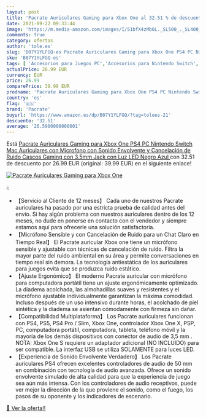 ```yaml
---
layout: post
title: 'Pacrate Auriculares Gaming para Xbox One al 32.51 % de descuento'
date: 2021-09-22 09:33:44
image: 'https://m.media-amazon.com/images/I/51bfX4zMb6L._SL500_._SL400_.jpg'
comments: true
category: ofertas
author: 'tole.es'
slug: 'B07Y1YLFGQ-es Pacrate Auriculares Gaming para Xbox One PS4 PC Nintendo...'
sku: 'B07Y1YLFGQ-es'
tags: [ 'Accesorios para Juegos PC','Accesorios para Nintendo Switch','Accesorios para PlayStation 4','Accesorios para Xbox One','Auriculares gaming con micrófono para PlayStation 4','Auriculares gaming para Nintendo Switch','Auriculares gaming para PC','Auriculares gaming para Xbox One','Electrónica','Hardware y juegos para Nintendo Switch','Hardware y juegos para PlayStation 4','Hardware y juegos para Xbox One','Juegos y Accesorios para PC','Videojuegos','nintendo','pacrate','ps4','xbox', ]
actualPrice: 26.99 EUR
currency: EUR
price: 26.99
comparePrice: 39.99 EUR
prodname: 'Pacrate Auriculares Gaming para Xbox One PS4 PC Nintendo Switch Mac  Auriculares con Microfono con Sonido Envolvente y Cancelación de Ruido  Cascos Gaming con 3.5mm Jack con Luz LED  Negro Azul '
country: 'es'
flag: '🇪🇸'
brand: 'Pacrate'
buyurl: 'https://www.amazon.es/dp/B07Y1YLFGQ/?tag=tolees-21'
descuento: '32.51'
average: '26.5900000000001'
---
```


Está [Pacrate Auriculares Gaming para Xbox One PS4 PC Nintendo Switch Mac  Auriculares con Microfono con Sonido Envolvente y Cancelación de Ruido  Cascos Gaming con 3.5mm Jack con Luz LED  Negro Azul ](https://www.amazon.es/dp/B07Y1YLFGQ/?tag=tolees-21) con 32.51 de descuento por 26.99 EUR (original: 39.99 EUR) en el siguiente enlace!

[![Pacrate Auriculares Gaming para Xbox One](https://m.media-amazon.com/images/I/51bfX4zMb6L._SL500_._SL400_.jpg)](https://www.amazon.es/dp/B07Y1YLFGQ/?tag=tolees-21)

ℹ️:

- 【Servicio al Cliente de 12 meses】 Cada uno de nuestros Pacrate auriculares ha pasado por una estricta prueba de calidad antes del envío. Si hay algún problema con nuestros auriculares dentro de los 12 meses, no dude en ponerse en contacto con el vendedor y siempre estamos aquí para ofrecerle una solución satisfactoria.
- 【Micrófono Sensible y con Cancelación de Ruido para un Chat Claro en Tiempo Real】 El Pacrate auricular Xbox one tiene un micrófono sensible y ajustable con técnicas de cancelación de ruido. Filtra la mayor parte del ruido ambiental en su área y permite conversaciones en tiempo real sin demora. La tecnología antiestática de los auriculares para juegos evita que se produzca ruido estático.
- 【Ajuste Ergonómico】 El moderno Pacrate auricular con micrófono para computadora portátil tiene un ajuste ergonómicamente optimizado. La diadema acolchada, las almohadillas suaves y resistentes y el micrófono ajustable individualmente garantizan la máxima comodidad. Incluso después de un uso intensivo durante horas, el acolchado de piel sintética y la diadema se asientan cómodamente con firmeza sin dañar.
- 【Compatibilidad Multiplataforma】 Los Pacrate auriculares funcionan con PS4, PS5, PS4 Pro / Slim, Xbox One, controlador Xbox One X, PSP, PC, computadora portátil, computadora, tableta, teléfono móvil y la mayoría de los demás dispositivos con conector de audio de 3,5 mm . NOTA: Xbox One S requiere un adaptador adicional (NO INCLUIDO) para ser compatible. La interfaz USB se utiliza SOLAMENTE para luces LED.
- 【Experiencia de Sonido Envolvente Verdadero】 Los Pacrate auriculares PS4 ofrecen excelentes controladores de audio de 50 mm en combinación con tecnología de audio avanzada. Ofrece un sonido envolvente simulado de alta calidad para que la experiencia de juego sea aún más intensa. Con los controladores de audio receptivos, puede ver mejor la dirección de la que proviene el sonido, como el fuego, los pasos de su oponente y los indicadores de escenario.

[🛒 Ver la oferta!!](https://www.amazon.es/dp/B07Y1YLFGQ/?tag=tolees-21)
